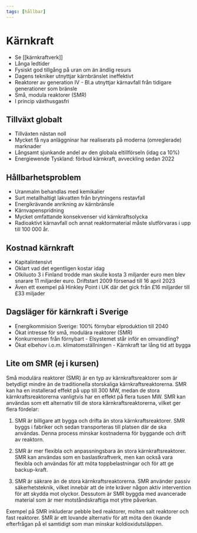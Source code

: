```yaml
---
tags: [hållbar]
---
```

# Kärnkraft
- Se [[kärnkraftverk]]
- Långa ledtider
- Fysiskt god tillgång på uran om än ändlig resurs
- Dagens tekniker utnyttjar kärnbränslet ineffektivt
- Reaktorer av generation IV
		- Bl.a utnyttjar kärnavfall från tidigare generationer som bränsle
- Små, modula reaktorer (SMR)
- I princip växthusgasfri

## Tillväxt globalt
- Tillväxten nästan noll
- Mycket få nya anläggninar har realiserats på moderna (omreglerade) marknader
- Långsamt sjunkande andel av den globala eltillförseln (idag ca 10%)
- Energiewende Tyskland: förbud kärnkraft, avveckling sedan 2022

## Hållbarhetsproblem
- Uranmalm behandlas med kemikalier
- Surt metallhaltigt lakvatten från brytningens restavfall
- Energikrävande anrikning av kärnbränsle
- Kärnvapenspridning
- Mycket omfattande konsekvenser vid kärnkraftsolycka
- Radioaktivt kärnavfall och annat reaktormaterial måste slutförvaras i upp till 100 000 år.

## Kostnad kärnkraft
- Kapitalintensivt
- Oklart vad det egentligen kostar idag
- Olkiluoto 3 i Finland trodde man skulle kosta 3 miljarder euro men blev snarare 11 miljarder euro. Driftstart 2009 försenad till 16 april 2023
- Även ett exempel på Hinkley Point i UK där det gick från £16 miljarder till £33 miljader

## Dagsläger för kärnkraft i Sverige
- Energikommision Sverige: 100% förnybar elproduktion till 2040
- Ökat intresse för små, modulära reaktorer (SMR)
- Konkurrensen från förnybart - Elsystemet står inför en omvandling?
- Ökat elbehov i.o.m. klimatomställningen
		- Kärnkraft tar lång tid att bygga

## Lite om SMR (ej i kursen)
Små modulära reaktorer (SMR) är en typ av kärnkraftsreaktorer som är betydligt mindre än de traditionella storskaliga kärnkraftsreaktorerna. SMR kan ha en installerad effekt på upp till 300 MW, medan de stora kärnkraftsreaktorerna vanligtvis har en effekt på flera tusen MW. SMR kan användas som ett alternativ till de stora kärnkraftsreaktorerna, vilket ger flera fördelar:

1.  SMR är billigare att bygga och drifta än stora kärnkraftsreaktorer. SMR byggs i fabriker och sedan transporteras till platsen där de ska användas. Denna process minskar kostnaderna för byggande och drift av reaktorn.
    
2.  SMR är mer flexibla och anpassningsbara än stora kärnkraftsreaktorer. SMR kan användas som en baslastkraftverk, men kan också vara flexibla och användas för att möta toppbelastningar och för att ge backup-kraft.
    
3.  SMR är säkrare än de stora kärnkraftsreaktorerna. SMR använder passiv säkerhetsteknik, vilket innebär att de inte kräver någon aktiv intervention för att skydda mot olyckor. Dessutom är SMR byggda med avancerade material som är mer motståndskraftiga mot yttre påverkan.
    
Exempel på SMR inkluderar pebble bed reaktorer, molten salt reaktorer och fast reaktorer. SMR är ett lovande alternativ för att möta den ökande efterfrågan på el samtidigt som man minskar koldioxidutsläppen.